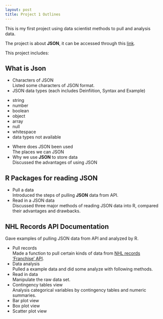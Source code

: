 ```yaml
---
layout: post
title: Project 1 Outlines
---
```


This is my first project using data scientist methods to pull and analysis data.  

The project is about **JSON**, it can be accessed through this [link](https://luokan1227.github.io/Project1/).  

This project includes:  
## What is Json  
* Characters of JSON  
Listed some characters of JSON format.
* JSON data types (each includes Deinfiition, Syntax and Example)  
 - string  
 - number  
 - boolean  
 - object  
 - array  
 - null  
 - whitespace  
 - data types not available 
* Where does JSON been used  
The places we can JSON  
* Why we use **JSON** to store data  
Discussed the advantages of using JSON  

## R Packages for reading JSON  
* Pull a data  
Introduced the steps of pulling **JSON** data from API.  
* Read in a JSON data  
Discussed three major methods of reading JSON data into R, compared their advantages and drawbacks.  

## NHL Records API Documentation  
Gave examples of pulling JSON data from API and analyzed by R.  

* Pull records  
Made a function to pull certain kinds of data from [NHL records ‘Franchise’ API](https://gitlab.com/dword4/nhlapi/-/blob/master/records-api.md).  
* Data analysis  
Pulled a example data and did some analyze with following methods.  
* Read in data  
Manipulate the raw data set.  
* Contingency tables view  
Analysis categorical variables by contingency tables and numeric summaries.  
* Bar plot view  
* Box plot view  
* Scatter plot view  


